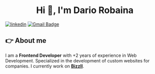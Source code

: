 
<h1 align="center">Hi 👋, I'm Dario Robaina</h1>

[![linkedin](https://img.shields.io/static/v1?label=&message=linkedin&color=0e76a8&logo=linkedin&logoColor=white&style=for-the-badge)](https://www.linkedin.com/in/dariorobaina)
[![Gmail Badge](https://img.shields.io/badge/-rmjuarez12@gmail.com-c14438?style=flat-square&logo=Gmail&logoColor=white&link=mailto:rmjuarez12@gmail.com)](mailto:robaina.dario@gmail.com)

## 👉 About me
I am a **Frontend Developer** with +2 years of experience in Web Development. Specialized in the development of custom websites for companies. I currently work on **<a href="https://bizzll.com/" target="_blank" rel="noreferrer">Bizzll</a>**.
